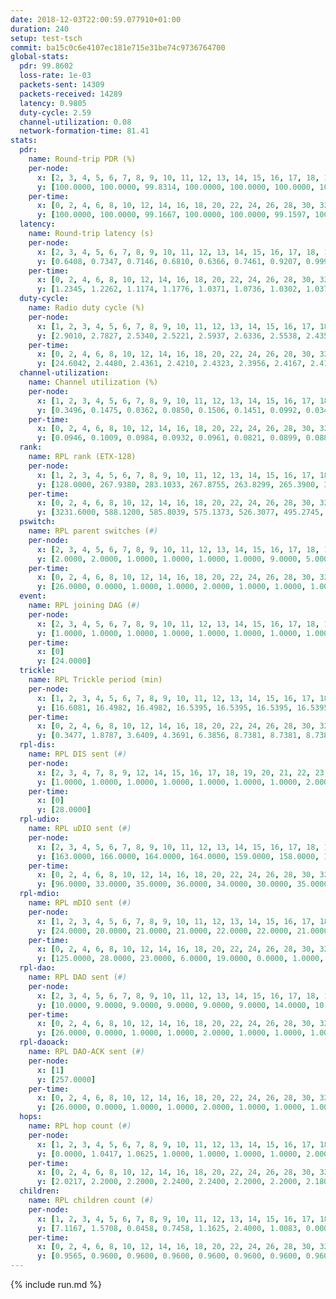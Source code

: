 ```yaml
---
date: 2018-12-03T22:00:59.077910+01:00
duration: 240
setup: test-tsch
commit: ba15c0c6e4107ec181e715e31be74c9736764700
global-stats:
  pdr: 99.8602
  loss-rate: 1e-03
  packets-sent: 14309
  packets-received: 14289
  latency: 0.9805
  duty-cycle: 2.59
  channel-utilization: 0.08
  network-formation-time: 81.41
stats:
  pdr:
    name: Round-trip PDR (%)
    per-node:
      x: [2, 3, 4, 5, 6, 7, 8, 9, 10, 11, 12, 13, 14, 15, 16, 17, 18, 19, 20, 21, 22, 23, 24, 25]
      y: [100.0000, 100.0000, 99.8314, 100.0000, 100.0000, 100.0000, 100.0000, 100.0000, 100.0000, 100.0000, 99.3620, 100.0000, 100.0000, 99.8410, 99.8342, 100.0000, 99.8322, 100.0000, 99.6683, 99.8420, 99.6661, 99.8333, 100.0000, 99.0196]
    per-time:
      x: [0, 2, 4, 6, 8, 10, 12, 14, 16, 18, 20, 22, 24, 26, 28, 30, 32, 34, 36, 38, 40, 42, 44, 46, 48, 50, 52, 54, 56, 58, 60, 62, 64, 66, 68, 70, 72, 74, 76, 78, 80, 82, 84, 86, 88, 90, 92, 94, 96, 98, 100, 102, 104, 106, 108, 110, 112, 114, 116, 118, 120, 122, 124, 126, 128, 130, 132, 134, 136, 138, 140, 142, 144, 146, 148, 150, 152, 154, 156, 158, 160, 162, 164, 166, 168, 170, 172, 174, 176, 178, 180, 182, 184, 186, 188, 190, 192, 194, 196, 198, 200, 202, 204, 206, 208, 210, 212, 214, 216, 218, 220, 222, 224, 226, 228, 230, 232, 234, 236, 238]
      y: [100.0000, 100.0000, 99.1667, 100.0000, 100.0000, 99.1597, 100.0000, 100.0000, 100.0000, 100.0000, 100.0000, 100.0000, 100.0000, 100.0000, 99.1667, 99.1667, 100.0000, 100.0000, 97.5000, 100.0000, 100.0000, 100.0000, 100.0000, 100.0000, 100.0000, 100.0000, 100.0000, 100.0000, 100.0000, 100.0000, 100.0000, 100.0000, 100.0000, 100.0000, 100.0000, 100.0000, 100.0000, 99.1667, 100.0000, 100.0000, 100.0000, 100.0000, 100.0000, 99.1667, 100.0000, 100.0000, 100.0000, 100.0000, 100.0000, 99.1667, 100.0000, 100.0000, 100.0000, 100.0000, 100.0000, 100.0000, 100.0000, 100.0000, 100.0000, 100.0000, 100.0000, 100.0000, 100.0000, 100.0000, 100.0000, 100.0000, 100.0000, 100.0000, 100.0000, 100.0000, 100.0000, 100.0000, 100.0000, 100.0000, 100.0000, 100.0000, 100.0000, 100.0000, 99.1667, 100.0000, 100.0000, 100.0000, 100.0000, 100.0000, 100.0000, 100.0000, 99.1667, 100.0000, 100.0000, 100.0000, 100.0000, 100.0000, 100.0000, 95.8333, 100.0000, 100.0000, 100.0000, 100.0000, 100.0000, 98.3333, 99.1667, 100.0000, 100.0000, 100.0000, 100.0000, 100.0000, 100.0000, 100.0000, 100.0000, 100.0000, 100.0000, 100.0000, 100.0000, 100.0000, 100.0000, 100.0000, 100.0000, 100.0000, 100.0000, 100.0000]
  latency:
    name: Round-trip latency (s)
    per-node:
      x: [2, 3, 4, 5, 6, 7, 8, 9, 10, 11, 12, 13, 14, 15, 16, 17, 18, 19, 20, 21, 22, 23, 24, 25]
      y: [0.6408, 0.7347, 0.7146, 0.6810, 0.6366, 0.7461, 0.9207, 0.9999, 0.6682, 0.8870, 0.8624, 0.9033, 0.9460, 0.9798, 0.9591, 1.0026, 1.1611, 1.1362, 1.2224, 1.2222, 1.2293, 1.3712, 1.3803, 1.4560]
    per-time:
      x: [0, 2, 4, 6, 8, 10, 12, 14, 16, 18, 20, 22, 24, 26, 28, 30, 32, 34, 36, 38, 40, 42, 44, 46, 48, 50, 52, 54, 56, 58, 60, 62, 64, 66, 68, 70, 72, 74, 76, 78, 80, 82, 84, 86, 88, 90, 92, 94, 96, 98, 100, 102, 104, 106, 108, 110, 112, 114, 116, 118, 120, 122, 124, 126, 128, 130, 132, 134, 136, 138, 140, 142, 144, 146, 148, 150, 152, 154, 156, 158, 160, 162, 164, 166, 168, 170, 172, 174, 176, 178, 180, 182, 184, 186, 188, 190, 192, 194, 196, 198, 200, 202, 204, 206, 208, 210, 212, 214, 216, 218, 220, 222, 224, 226, 228, 230, 232, 234, 236, 238]
      y: [1.2345, 1.2262, 1.1174, 1.1776, 1.0371, 1.0736, 1.0302, 1.0373, 1.0395, 1.0064, 1.0586, 1.0426, 1.0524, 1.0036, 0.9936, 1.0555, 1.0871, 1.0300, 1.1007, 0.9974, 0.9462, 1.0262, 0.9426, 1.0379, 0.9582, 0.9889, 1.0024, 0.9528, 0.9866, 1.0656, 0.9745, 1.0135, 1.0483, 0.9589, 0.9837, 0.9872, 0.9443, 0.9629, 0.9964, 0.9719, 1.0005, 0.9949, 0.9706, 0.9611, 0.9578, 0.9643, 0.9676, 0.9609, 1.0053, 0.9845, 0.9454, 0.9373, 0.9126, 0.9301, 0.9097, 0.9935, 0.9388, 0.9839, 0.9712, 0.9744, 0.9557, 0.9698, 0.9529, 0.9901, 1.0062, 0.9336, 0.9247, 0.9313, 0.9989, 0.9140, 0.9164, 0.9477, 0.9904, 0.9414, 0.9533, 0.9995, 0.9435, 0.9688, 0.9852, 0.9582, 0.9724, 0.9420, 0.9686, 0.9642, 0.9405, 0.9365, 0.9397, 0.9297, 0.9777, 0.9729, 0.9465, 0.9263, 0.9771, 0.9903, 1.0198, 1.0266, 1.0756, 1.0851, 1.0214, 0.9789, 0.8925, 0.9355, 0.9143, 0.8865, 0.8974, 0.9292, 0.9047, 0.9368, 0.9484, 0.9035, 0.8954, 0.9189, 0.9608, 0.9527, 0.9182, 0.8757, 0.9510, 0.9527, 0.9412, 0.8850]
  duty-cycle:
    name: Radio duty cycle (%)
    per-node:
      x: [1, 2, 3, 4, 5, 6, 7, 8, 9, 10, 11, 12, 13, 14, 15, 16, 17, 18, 19, 20, 21, 22, 23, 24, 25]
      y: [2.9010, 2.7827, 2.5340, 2.5221, 2.5937, 2.6336, 2.5538, 2.4350, 2.5220, 2.4713, 2.4649, 2.5669, 2.5388, 2.4284, 2.7546, 2.5620, 2.5368, 2.6384, 2.6092, 2.5160, 2.6097, 2.5423, 2.6175, 2.7014, 2.5926]
    per-time:
      x: [0, 2, 4, 6, 8, 10, 12, 14, 16, 18, 20, 22, 24, 26, 28, 30, 32, 34, 36, 38, 40, 42, 44, 46, 48, 50, 52, 54, 56, 58, 60, 62, 64, 66, 68, 70, 72, 74, 76, 78, 80, 82, 84, 86, 88, 90, 92, 94, 96, 98, 100, 102, 104, 106, 108, 110, 112, 114, 116, 118, 120, 122, 124, 126, 128, 130, 132, 134, 136, 138, 140, 142, 144, 146, 148, 150, 152, 154, 156, 158, 160, 162, 164, 166, 168, 170, 172, 174, 176, 178, 180, 182, 184, 186, 188, 190, 192, 194, 196, 198, 200, 202, 204, 206, 208, 210, 212, 214, 216, 218, 220, 222, 224, 226, 228, 230, 232, 234, 236, 238, 240]
      y: [24.6042, 2.4480, 2.4361, 2.4210, 2.4323, 2.3956, 2.4167, 2.4168, 2.4157, 2.4023, 2.3999, 2.4097, 2.4081, 2.4124, 2.4277, 2.4078, 2.3939, 2.3924, 2.3930, 2.4027, 2.3932, 2.3971, 2.4004, 2.4014, 2.4124, 2.3995, 2.3982, 2.4113, 2.3988, 2.4057, 2.4195, 2.3948, 2.3997, 2.4100, 2.4064, 2.3971, 2.3947, 2.3765, 2.4080, 2.3966, 2.3982, 2.4136, 2.4017, 2.4165, 2.3975, 2.3993, 2.3933, 2.4000, 2.3896, 2.4096, 2.4009, 2.3937, 2.3837, 2.3746, 2.3883, 2.4054, 2.3890, 2.3995, 2.4065, 2.3934, 2.3964, 2.3908, 2.3956, 2.3967, 2.3994, 2.4024, 2.3924, 2.3901, 2.3875, 2.3895, 2.3723, 2.3866, 2.4059, 2.4037, 2.3878, 2.3992, 2.4110, 2.3905, 2.4103, 2.3968, 2.3965, 2.3952, 2.3984, 2.3873, 2.3935, 2.3867, 2.3939, 2.3968, 2.3861, 2.4033, 2.3976, 2.4137, 2.3858, 2.3921, 2.4097, 2.4091, 2.4064, 2.4160, 2.4073, 2.4008, 2.4079, 2.4006, 2.3944, 2.3924, 2.3776, 2.3927, 2.3870, 2.3987, 2.4019, 2.4068, 2.3916, 2.3827, 2.4053, 2.4115, 2.4085, 2.3922, 2.3911, 2.3946, 2.4002, 2.3875, null]
  channel-utilization:
    name: Channel utilization (%)
    per-node:
      x: [1, 2, 3, 4, 5, 6, 7, 8, 9, 10, 11, 12, 13, 14, 15, 16, 17, 18, 19, 20, 21, 22, 23, 24, 25]
      y: [0.3496, 0.1475, 0.0362, 0.0850, 0.1506, 0.1451, 0.0992, 0.0341, 0.0329, 0.1048, 0.0353, 0.0708, 0.0914, 0.0423, 0.1549, 0.0788, 0.0603, 0.0888, 0.0312, 0.0452, 0.0462, 0.0507, 0.0309, 0.0312, 0.0314]
    per-time:
      x: [0, 2, 4, 6, 8, 10, 12, 14, 16, 18, 20, 22, 24, 26, 28, 30, 32, 34, 36, 38, 40, 42, 44, 46, 48, 50, 52, 54, 56, 58, 60, 62, 64, 66, 68, 70, 72, 74, 76, 78, 80, 82, 84, 86, 88, 90, 92, 94, 96, 98, 100, 102, 104, 106, 108, 110, 112, 114, 116, 118, 120, 122, 124, 126, 128, 130, 132, 134, 136, 138, 140, 142, 144, 146, 148, 150, 152, 154, 156, 158, 160, 162, 164, 166, 168, 170, 172, 174, 176, 178, 180, 182, 184, 186, 188, 190, 192, 194, 196, 198, 200, 202, 204, 206, 208, 210, 212, 214, 216, 218, 220, 222, 224, 226, 228, 230, 232, 234, 236, 238, 240]
      y: [0.0946, 0.1009, 0.0984, 0.0932, 0.0961, 0.0821, 0.0899, 0.0886, 0.0880, 0.0835, 0.0830, 0.0876, 0.0868, 0.0891, 0.0923, 0.0887, 0.0803, 0.0848, 0.0856, 0.0855, 0.0801, 0.0814, 0.0816, 0.0826, 0.0860, 0.0814, 0.0821, 0.0876, 0.0809, 0.0861, 0.0923, 0.0792, 0.0808, 0.0855, 0.0823, 0.0825, 0.0785, 0.0722, 0.0870, 0.0808, 0.0820, 0.0880, 0.0812, 0.0887, 0.0818, 0.0821, 0.0802, 0.0840, 0.0785, 0.0876, 0.0832, 0.0815, 0.0772, 0.0723, 0.0793, 0.0883, 0.0800, 0.0834, 0.0847, 0.0807, 0.0816, 0.0791, 0.0839, 0.0851, 0.0854, 0.0861, 0.0793, 0.0794, 0.0775, 0.0805, 0.0714, 0.0796, 0.0860, 0.0841, 0.0767, 0.0822, 0.0845, 0.0773, 0.0855, 0.0812, 0.0804, 0.0812, 0.0822, 0.0772, 0.0805, 0.0768, 0.0774, 0.0813, 0.0769, 0.0843, 0.0806, 0.0893, 0.0781, 0.0809, 0.0875, 0.0878, 0.0856, 0.0921, 0.0870, 0.0848, 0.0872, 0.0825, 0.0782, 0.0783, 0.0703, 0.0782, 0.0761, 0.0817, 0.0836, 0.0856, 0.0761, 0.0727, 0.0835, 0.0872, 0.0865, 0.0793, 0.0785, 0.0805, 0.0817, 0.0766, null]
  rank:
    name: RPL rank (ETX-128)
    per-node:
      x: [1, 2, 3, 4, 5, 6, 7, 8, 9, 10, 11, 12, 13, 14, 15, 16, 17, 18, 19, 20, 21, 22, 23, 24, 25]
      y: [128.0000, 267.9380, 283.1033, 267.8755, 263.8299, 265.3900, 313.1743, 435.7590, 426.5224, 307.2324, 444.9551, 397.5663, 414.5246, 488.4564, 462.5184, 481.1116, 460.1066, 558.3648, 858.4320, 610.4960, 617.4568, 608.1516, 984.3976, 705.5184, 981.6747]
    per-time:
      x: [0, 2, 4, 6, 8, 10, 12, 14, 16, 18, 20, 22, 24, 26, 28, 30, 32, 34, 36, 38, 40, 42, 44, 46, 48, 50, 52, 54, 56, 58, 60, 62, 64, 66, 68, 70, 72, 74, 76, 78, 80, 82, 84, 86, 88, 90, 92, 94, 96, 98, 100, 102, 104, 106, 108, 110, 112, 114, 116, 118, 120, 122, 124, 126, 128, 130, 132, 134, 136, 138, 140, 142, 144, 146, 148, 150, 152, 154, 156, 158, 160, 162, 164, 166, 168, 170, 172, 174, 176, 178, 180, 182, 184, 186, 188, 190, 192, 194, 196, 198, 200, 202, 204, 206, 208, 210, 212, 214, 216, 218, 220, 222, 224, 226, 228, 230, 232, 234, 236, 238, 240]
      y: [3231.6000, 588.1200, 585.8039, 575.1373, 526.3077, 495.2745, 497.7647, 474.6471, 461.6471, 452.5600, 450.8200, 450.5400, 458.1923, 482.5769, 465.7800, 466.9038, 457.4200, 457.5400, 465.9811, 466.4600, 464.0784, 466.0000, 459.5600, 458.9020, 455.7400, 454.3200, 457.1373, 454.0769, 454.7000, 450.4902, 449.3922, 448.0400, 451.3000, 453.1600, 449.1000, 445.3800, 443.5400, 443.2200, 458.1731, 444.8200, 444.8600, 447.0200, 442.0800, 441.7800, 442.0800, 445.3846, 438.8600, 443.2885, 443.1765, 445.2264, 461.0600, 457.0400, 458.5600, 457.0000, 455.8519, 448.6038, 439.1800, 445.4706, 443.4600, 441.2200, 438.6800, 439.9000, 440.0588, 436.0200, 438.8868, 440.9630, 429.5000, 431.0000, 430.9412, 433.2200, 425.7200, 430.0000, 426.5769, 422.5200, 422.1600, 432.0400, 445.9400, 439.3200, 444.1600, 447.1000, 458.0556, 445.7736, 435.8039, 427.0400, 428.8000, 430.1000, 432.8000, 435.5962, 435.7059, 443.5400, 434.2400, 443.6667, 426.1200, 433.1200, 447.1132, 435.7800, 438.5200, 443.7000, 438.7255, 449.4821, 428.1400, 424.6600, 431.8400, 439.1569, 439.6800, 442.6000, 443.0800, 445.0577, 441.8235, 435.3800, 437.0400, 440.6200, 439.5600, 438.1200, 436.8400, 439.7843, 436.3000, 436.3400, 440.0400, 440.3600, null]
  pswitch:
    name: RPL parent switches (#)
    per-node:
      x: [2, 3, 4, 5, 6, 7, 8, 9, 10, 11, 12, 13, 14, 15, 16, 17, 18, 19, 20, 21, 22, 23, 24, 25]
      y: [2.0000, 2.0000, 1.0000, 1.0000, 1.0000, 1.0000, 9.0000, 5.0000, 1.0000, 5.0000, 9.0000, 4.0000, 1.0000, 5.0000, 2.0000, 4.0000, 4.0000, 10.0000, 10.0000, 3.0000, 4.0000, 14.0000, 6.0000, 9.0000]
    per-time:
      x: [0, 2, 4, 6, 8, 10, 12, 14, 16, 18, 20, 22, 24, 26, 28, 30, 32, 34, 36, 38, 40, 42, 44, 46, 48, 50, 52, 54, 56, 58, 60, 62, 64, 66, 68, 70, 72, 74, 76, 78, 80, 82, 84, 86, 88, 90, 92, 94, 96, 98, 100, 102, 104, 106, 108, 110, 112, 114, 116, 118, 120, 122, 124, 126, 128, 130, 132, 134, 136, 138, 140, 142, 144, 146, 148, 150, 152, 154, 156, 158, 160, 162, 164, 166, 168, 170, 172, 174, 176, 178, 180, 182, 184, 186, 188, 190, 192, 194, 196, 198, 200, 202, 204, 206, 208, 210, 212, 214, 216, 218, 220, 222, 224, 226, 228, 230]
      y: [26.0000, 0.0000, 1.0000, 1.0000, 2.0000, 1.0000, 1.0000, 1.0000, 1.0000, 0.0000, 0.0000, 0.0000, 2.0000, 2.0000, 0.0000, 2.0000, 0.0000, 0.0000, 3.0000, 0.0000, 1.0000, 2.0000, 0.0000, 1.0000, 0.0000, 0.0000, 1.0000, 2.0000, 0.0000, 1.0000, 1.0000, 0.0000, 0.0000, 0.0000, 0.0000, 0.0000, 0.0000, 0.0000, 2.0000, 0.0000, 0.0000, 0.0000, 0.0000, 0.0000, 0.0000, 2.0000, 0.0000, 2.0000, 1.0000, 3.0000, 0.0000, 0.0000, 0.0000, 0.0000, 4.0000, 3.0000, 0.0000, 1.0000, 0.0000, 0.0000, 0.0000, 0.0000, 1.0000, 0.0000, 3.0000, 4.0000, 0.0000, 0.0000, 1.0000, 0.0000, 0.0000, 2.0000, 2.0000, 0.0000, 0.0000, 0.0000, 0.0000, 0.0000, 0.0000, 0.0000, 4.0000, 3.0000, 1.0000, 0.0000, 0.0000, 0.0000, 0.0000, 2.0000, 1.0000, 0.0000, 0.0000, 4.0000, 0.0000, 0.0000, 3.0000, 0.0000, 0.0000, 0.0000, 1.0000, 6.0000, 0.0000, 0.0000, 0.0000, 1.0000, 0.0000, 0.0000, 0.0000, 2.0000, 1.0000, 0.0000, 0.0000, 0.0000, 0.0000, 0.0000, 0.0000, 1.0000]
  event:
    name: RPL joining DAG (#)
    per-node:
      x: [2, 3, 4, 5, 6, 7, 8, 9, 10, 11, 12, 13, 14, 15, 16, 17, 18, 19, 20, 21, 22, 23, 24, 25]
      y: [1.0000, 1.0000, 1.0000, 1.0000, 1.0000, 1.0000, 1.0000, 1.0000, 1.0000, 1.0000, 1.0000, 1.0000, 1.0000, 1.0000, 1.0000, 1.0000, 1.0000, 1.0000, 1.0000, 1.0000, 1.0000, 1.0000, 1.0000, 1.0000]
    per-time:
      x: [0]
      y: [24.0000]
  trickle:
    name: RPL Trickle period (min)
    per-node:
      x: [1, 2, 3, 4, 5, 6, 7, 8, 9, 10, 11, 12, 13, 14, 15, 16, 17, 18, 19, 20, 21, 22, 23, 24, 25]
      y: [16.6081, 16.4982, 16.4982, 16.5395, 16.5395, 16.5395, 16.5395, 16.5000, 16.5459, 16.5395, 16.5548, 16.4336, 16.5345, 16.5228, 16.5384, 16.5267, 16.5345, 16.5345, 16.5571, 16.5047, 16.5306, 16.4987, 16.5372, 16.5381, 16.5008]
    per-time:
      x: [0, 2, 4, 6, 8, 10, 12, 14, 16, 18, 20, 22, 24, 26, 28, 30, 32, 34, 36, 38, 40, 42, 44, 46, 48, 50, 52, 54, 56, 58, 60, 62, 64, 66, 68, 70, 72, 74, 76, 78, 80, 82, 84, 86, 88, 90, 92, 94, 96, 98, 100, 102, 104, 106, 108, 110, 112, 114, 116, 118, 120, 122, 124, 126, 128, 130, 132, 134, 136, 138, 140, 142, 144, 146, 148, 150, 152, 154, 156, 158, 160, 162, 164, 166, 168, 170, 172, 174, 176, 178, 180, 182, 184, 186, 188, 190, 192, 194, 196, 198, 200, 202, 204, 206, 208, 210, 212, 214, 216, 218, 220, 222, 224, 226, 228, 230, 232, 234, 236, 238, 240]
      y: [0.3477, 1.8787, 3.6409, 4.3691, 6.3856, 8.7381, 8.7381, 8.7381, 8.7381, 17.4763, 17.4763, 17.4763, 17.4763, 17.4763, 17.4763, 17.4763, 17.4763, 17.4763, 17.4763, 17.4763, 17.4763, 17.4763, 17.4763, 17.4763, 17.4763, 17.4763, 17.4763, 17.4763, 17.4763, 17.4763, 17.4763, 17.4763, 17.4763, 17.4763, 17.4763, 17.4763, 17.4763, 17.4763, 17.4763, 17.4763, 17.4763, 17.4763, 17.4763, 17.4763, 17.4763, 17.4763, 17.4763, 17.4763, 17.4763, 17.4763, 17.4763, 17.4763, 17.4763, 17.4763, 17.4763, 17.4763, 17.4763, 17.4763, 17.4763, 17.4763, 17.4763, 17.4763, 17.4763, 17.4763, 17.4763, 17.4763, 17.4763, 17.4763, 17.4763, 17.4763, 17.4763, 17.4763, 17.4763, 17.4763, 17.4763, 17.4763, 17.4763, 17.4763, 17.4763, 17.4763, 17.4763, 17.4763, 17.4763, 17.4763, 17.4763, 17.4763, 17.4763, 17.4763, 17.4763, 17.4763, 17.4763, 17.4763, 17.4763, 17.4763, 17.4763, 17.4763, 17.4763, 17.4763, 17.4763, 17.4763, 17.4763, 17.4763, 17.4763, 17.4763, 17.4763, 17.4763, 17.4763, 17.4763, 17.4763, 17.4763, 17.4763, 17.4763, 17.4763, 17.4763, 17.4763, 17.4763, 17.4763, 17.4763, 17.4763, 17.4763, null]
  rpl-dis:
    name: RPL DIS sent (#)
    per-node:
      x: [2, 3, 4, 7, 8, 9, 12, 14, 15, 16, 17, 18, 19, 20, 21, 22, 23, 24, 25]
      y: [1.0000, 1.0000, 1.0000, 1.0000, 1.0000, 1.0000, 1.0000, 2.0000, 1.0000, 1.0000, 2.0000, 2.0000, 2.0000, 2.0000, 2.0000, 2.0000, 1.0000, 1.0000, 3.0000]
    per-time:
      x: [0]
      y: [28.0000]
  rpl-udio:
    name: RPL uDIO sent (#)
    per-node:
      x: [2, 3, 4, 5, 6, 7, 8, 9, 10, 11, 12, 13, 14, 15, 16, 17, 18, 19, 20, 21, 22, 23, 24, 25]
      y: [163.0000, 166.0000, 164.0000, 164.0000, 159.0000, 158.0000, 167.0000, 167.0000, 171.0000, 170.0000, 160.0000, 164.0000, 171.0000, 169.0000, 170.0000, 167.0000, 170.0000, 168.0000, 168.0000, 164.0000, 166.0000, 175.0000, 166.0000, 164.0000]
    per-time:
      x: [0, 2, 4, 6, 8, 10, 12, 14, 16, 18, 20, 22, 24, 26, 28, 30, 32, 34, 36, 38, 40, 42, 44, 46, 48, 50, 52, 54, 56, 58, 60, 62, 64, 66, 68, 70, 72, 74, 76, 78, 80, 82, 84, 86, 88, 90, 92, 94, 96, 98, 100, 102, 104, 106, 108, 110, 112, 114, 116, 118, 120, 122, 124, 126, 128, 130, 132, 134, 136, 138, 140, 142, 144, 146, 148, 150, 152, 154, 156, 158, 160, 162, 164, 166, 168, 170, 172, 174, 176, 178, 180, 182, 184, 186, 188, 190, 192, 194, 196, 198, 200, 202, 204, 206, 208, 210, 212, 214, 216, 218, 220, 222, 224, 226, 228, 230, 232, 234, 236, 238, 240]
      y: [96.0000, 33.0000, 35.0000, 36.0000, 34.0000, 30.0000, 35.0000, 34.0000, 41.0000, 30.0000, 34.0000, 36.0000, 30.0000, 39.0000, 33.0000, 36.0000, 34.0000, 35.0000, 35.0000, 29.0000, 30.0000, 31.0000, 29.0000, 30.0000, 36.0000, 30.0000, 34.0000, 34.0000, 29.0000, 30.0000, 34.0000, 32.0000, 29.0000, 29.0000, 36.0000, 35.0000, 29.0000, 30.0000, 38.0000, 27.0000, 32.0000, 32.0000, 31.0000, 35.0000, 30.0000, 36.0000, 34.0000, 31.0000, 37.0000, 29.0000, 31.0000, 32.0000, 33.0000, 36.0000, 32.0000, 32.0000, 33.0000, 34.0000, 31.0000, 25.0000, 35.0000, 30.0000, 32.0000, 38.0000, 30.0000, 34.0000, 36.0000, 29.0000, 34.0000, 30.0000, 33.0000, 39.0000, 31.0000, 29.0000, 31.0000, 36.0000, 29.0000, 32.0000, 32.0000, 29.0000, 36.0000, 28.0000, 36.0000, 34.0000, 27.0000, 34.0000, 31.0000, 33.0000, 32.0000, 32.0000, 32.0000, 39.0000, 37.0000, 31.0000, 37.0000, 32.0000, 31.0000, 34.0000, 34.0000, 29.0000, 41.0000, 31.0000, 33.0000, 30.0000, 35.0000, 31.0000, 32.0000, 30.0000, 36.0000, 34.0000, 33.0000, 31.0000, 32.0000, 39.0000, 31.0000, 33.0000, 35.0000, 31.0000, 33.0000, 29.0000, 0.0000]
  rpl-mdio:
    name: RPL mDIO sent (#)
    per-node:
      x: [1, 2, 3, 4, 5, 6, 7, 8, 9, 10, 11, 12, 13, 14, 15, 16, 17, 18, 19, 20, 21, 22, 23, 24, 25]
      y: [24.0000, 20.0000, 21.0000, 21.0000, 22.0000, 22.0000, 21.0000, 20.0000, 20.0000, 21.0000, 20.0000, 23.0000, 25.0000, 23.0000, 23.0000, 21.0000, 21.0000, 22.0000, 20.0000, 21.0000, 21.0000, 22.0000, 20.0000, 21.0000, 20.0000]
    per-time:
      x: [0, 2, 4, 6, 8, 10, 12, 14, 16, 18, 20, 22, 24, 26, 28, 30, 32, 34, 36, 38, 40, 42, 44, 46, 48, 50, 52, 54, 56, 58, 60, 62, 64, 66, 68, 70, 72, 74, 76, 78, 80, 82, 84, 86, 88, 90, 92, 94, 96, 98, 100, 102, 104, 106, 108, 110, 112, 114, 116, 118, 120, 122, 124, 126, 128, 130, 132, 134, 136, 138, 140, 142, 144, 146, 148, 150, 152, 154, 156, 158, 160, 162, 164, 166, 168, 170, 172, 174, 176, 178, 180, 182, 184, 186, 188, 190, 192, 194, 196, 198, 200, 202, 204, 206, 208, 210, 212, 214, 216, 218, 220, 222, 224, 226, 228, 230, 232, 234, 236, 238]
      y: [125.0000, 28.0000, 23.0000, 6.0000, 19.0000, 0.0000, 1.0000, 12.0000, 11.0000, 1.0000, 0.0000, 0.0000, 0.0000, 2.0000, 9.0000, 9.0000, 5.0000, 0.0000, 0.0000, 0.0000, 0.0000, 0.0000, 6.0000, 4.0000, 8.0000, 4.0000, 3.0000, 0.0000, 0.0000, 0.0000, 1.0000, 5.0000, 9.0000, 6.0000, 4.0000, 0.0000, 0.0000, 0.0000, 0.0000, 1.0000, 3.0000, 9.0000, 4.0000, 7.0000, 1.0000, 0.0000, 0.0000, 0.0000, 2.0000, 9.0000, 4.0000, 6.0000, 4.0000, 0.0000, 0.0000, 0.0000, 0.0000, 4.0000, 9.0000, 2.0000, 6.0000, 4.0000, 0.0000, 0.0000, 0.0000, 1.0000, 7.0000, 4.0000, 7.0000, 5.0000, 1.0000, 0.0000, 0.0000, 0.0000, 1.0000, 3.0000, 9.0000, 4.0000, 8.0000, 0.0000, 0.0000, 0.0000, 0.0000, 7.0000, 6.0000, 0.0000, 10.0000, 2.0000, 0.0000, 0.0000, 0.0000, 0.0000, 4.0000, 6.0000, 6.0000, 7.0000, 2.0000, 0.0000, 0.0000, 0.0000, 2.0000, 3.0000, 4.0000, 3.0000, 10.0000, 3.0000, 0.0000, 0.0000, 0.0000, 1.0000, 10.0000, 5.0000, 5.0000, 4.0000, 0.0000, 0.0000, 0.0000, 0.0000, 4.0000, 5.0000]
  rpl-dao:
    name: RPL DAO sent (#)
    per-node:
      x: [2, 3, 4, 5, 6, 7, 8, 9, 10, 11, 12, 13, 14, 15, 16, 17, 18, 19, 20, 21, 22, 23, 24, 25]
      y: [10.0000, 9.0000, 9.0000, 9.0000, 9.0000, 9.0000, 14.0000, 10.0000, 9.0000, 11.0000, 12.0000, 11.0000, 9.0000, 11.0000, 9.0000, 10.0000, 10.0000, 14.0000, 12.0000, 10.0000, 11.0000, 15.0000, 12.0000, 13.0000]
    per-time:
      x: [0, 2, 4, 6, 8, 10, 12, 14, 16, 18, 20, 22, 24, 26, 28, 30, 32, 34, 36, 38, 40, 42, 44, 46, 48, 50, 52, 54, 56, 58, 60, 62, 64, 66, 68, 70, 72, 74, 76, 78, 80, 82, 84, 86, 88, 90, 92, 94, 96, 98, 100, 102, 104, 106, 108, 110, 112, 114, 116, 118, 120, 122, 124, 126, 128, 130, 132, 134, 136, 138, 140, 142, 144, 146, 148, 150, 152, 154, 156, 158, 160, 162, 164, 166, 168, 170, 172, 174, 176, 178, 180, 182, 184, 186, 188, 190, 192, 194, 196, 198, 200, 202, 204, 206, 208, 210, 212, 214, 216, 218, 220, 222, 224, 226, 228, 230, 232, 234, 236, 238]
      y: [26.0000, 0.0000, 1.0000, 1.0000, 2.0000, 1.0000, 1.0000, 1.0000, 1.0000, 0.0000, 0.0000, 0.0000, 2.0000, 2.0000, 15.0000, 2.0000, 0.0000, 0.0000, 5.0000, 1.0000, 2.0000, 2.0000, 1.0000, 1.0000, 0.0000, 0.0000, 2.0000, 3.0000, 8.0000, 4.0000, 1.0000, 0.0000, 1.0000, 2.0000, 1.0000, 1.0000, 1.0000, 1.0000, 2.0000, 0.0000, 2.0000, 2.0000, 5.0000, 7.0000, 1.0000, 2.0000, 1.0000, 2.0000, 2.0000, 5.0000, 1.0000, 0.0000, 0.0000, 0.0000, 3.0000, 4.0000, 2.0000, 6.0000, 2.0000, 1.0000, 0.0000, 0.0000, 3.0000, 1.0000, 6.0000, 4.0000, 0.0000, 0.0000, 1.0000, 0.0000, 2.0000, 7.0000, 4.0000, 1.0000, 0.0000, 0.0000, 1.0000, 1.0000, 1.0000, 6.0000, 3.0000, 3.0000, 2.0000, 0.0000, 1.0000, 4.0000, 3.0000, 4.0000, 1.0000, 0.0000, 0.0000, 4.0000, 0.0000, 4.0000, 5.0000, 0.0000, 0.0000, 1.0000, 1.0000, 8.0000, 5.0000, 2.0000, 0.0000, 1.0000, 0.0000, 2.0000, 0.0000, 4.0000, 5.0000, 1.0000, 0.0000, 0.0000, 0.0000, 3.0000, 7.0000, 3.0000, 0.0000, 0.0000, 0.0000, 1.0000]
  rpl-daoack:
    name: RPL DAO-ACK sent (#)
    per-node:
      x: [1]
      y: [257.0000]
    per-time:
      x: [0, 2, 4, 6, 8, 10, 12, 14, 16, 18, 20, 22, 24, 26, 28, 30, 32, 34, 36, 38, 40, 42, 44, 46, 48, 50, 52, 54, 56, 58, 60, 62, 64, 66, 68, 70, 72, 74, 76, 78, 80, 82, 84, 86, 88, 90, 92, 94, 96, 98, 100, 102, 104, 106, 108, 110, 112, 114, 116, 118, 120, 122, 124, 126, 128, 130, 132, 134, 136, 138, 140, 142, 144, 146, 148, 150, 152, 154, 156, 158, 160, 162, 164, 166, 168, 170, 172, 174, 176, 178, 180, 182, 184, 186, 188, 190, 192, 194, 196, 198, 200, 202, 204, 206, 208, 210, 212, 214, 216, 218, 220, 222, 224, 226, 228, 230, 232, 234, 236, 238]
      y: [26.0000, 0.0000, 1.0000, 1.0000, 2.0000, 1.0000, 1.0000, 1.0000, 1.0000, 0.0000, 0.0000, 0.0000, 2.0000, 2.0000, 14.0000, 2.0000, 0.0000, 0.0000, 5.0000, 1.0000, 2.0000, 2.0000, 1.0000, 1.0000, 0.0000, 0.0000, 2.0000, 3.0000, 8.0000, 4.0000, 1.0000, 0.0000, 1.0000, 2.0000, 1.0000, 1.0000, 1.0000, 1.0000, 2.0000, 0.0000, 2.0000, 2.0000, 6.0000, 6.0000, 1.0000, 2.0000, 1.0000, 2.0000, 1.0000, 6.0000, 1.0000, 0.0000, 0.0000, 0.0000, 3.0000, 4.0000, 2.0000, 6.0000, 2.0000, 1.0000, 0.0000, 0.0000, 3.0000, 1.0000, 6.0000, 4.0000, 0.0000, 0.0000, 1.0000, 0.0000, 2.0000, 7.0000, 4.0000, 1.0000, 0.0000, 0.0000, 1.0000, 1.0000, 1.0000, 6.0000, 3.0000, 3.0000, 2.0000, 0.0000, 1.0000, 4.0000, 3.0000, 4.0000, 1.0000, 0.0000, 0.0000, 4.0000, 0.0000, 4.0000, 5.0000, 0.0000, 0.0000, 1.0000, 1.0000, 8.0000, 5.0000, 2.0000, 0.0000, 1.0000, 0.0000, 2.0000, 0.0000, 4.0000, 5.0000, 1.0000, 0.0000, 0.0000, 0.0000, 3.0000, 7.0000, 3.0000, 0.0000, 0.0000, 0.0000, 1.0000]
  hops:
    name: RPL hop count (#)
    per-node:
      x: [1, 2, 3, 4, 5, 6, 7, 8, 9, 10, 11, 12, 13, 14, 15, 16, 17, 18, 19, 20, 21, 22, 23, 24, 25]
      y: [0.0000, 1.0417, 1.0625, 1.0000, 1.0000, 1.0000, 1.0000, 2.0000, 2.0000, 1.0000, 2.0000, 1.7792, 2.0000, 2.0000, 2.0458, 2.1167, 2.0000, 2.9958, 3.0126, 3.0750, 3.0458, 3.0458, 4.0042, 4.0042, 4.0000]
    per-time:
      x: [0, 2, 4, 6, 8, 10, 12, 14, 16, 18, 20, 22, 24, 26, 28, 30, 32, 34, 36, 38, 40, 42, 44, 46, 48, 50, 52, 54, 56, 58, 60, 62, 64, 66, 68, 70, 72, 74, 76, 78, 80, 82, 84, 86, 88, 90, 92, 94, 96, 98, 100, 102, 104, 106, 108, 110, 112, 114, 116, 118, 120, 122, 124, 126, 128, 130, 132, 134, 136, 138, 140, 142, 144, 146, 148, 150, 152, 154, 156, 158, 160, 162, 164, 166, 168, 170, 172, 174, 176, 178, 180, 182, 184, 186, 188, 190, 192, 194, 196, 198, 200, 202, 204, 206, 208, 210, 212, 214, 216, 218, 220, 222, 224, 226, 228, 230, 232, 234, 236, 238]
      y: [2.0217, 2.2000, 2.2000, 2.2400, 2.2400, 2.2000, 2.2000, 2.1800, 2.1600, 2.1600, 2.1600, 2.1600, 2.1400, 2.1200, 2.0800, 2.0800, 2.0800, 2.0800, 2.0800, 2.0800, 2.0800, 2.0800, 2.0800, 2.0800, 2.0800, 2.0800, 2.0800, 2.0800, 2.0800, 2.0800, 2.0800, 2.0800, 2.0800, 2.0800, 2.0800, 2.0800, 2.0800, 2.0800, 2.0800, 2.0800, 2.0800, 2.0800, 2.0800, 2.0800, 2.0800, 2.0800, 2.0800, 2.0800, 2.0800, 2.0800, 2.0800, 2.0800, 2.0800, 2.0800, 2.0800, 2.0800, 2.0800, 2.0800, 2.0800, 2.0800, 2.0800, 2.0800, 2.0800, 2.0800, 2.0800, 2.0800, 2.0800, 2.0800, 2.0400, 2.0400, 2.0400, 2.0400, 2.0400, 2.0400, 2.0400, 2.0400, 2.0400, 2.0400, 2.0400, 2.0400, 2.0400, 2.0400, 2.0400, 2.0400, 2.0400, 2.0400, 2.0400, 2.0400, 2.0400, 2.0400, 2.0400, 2.0400, 2.0400, 2.0400, 2.2000, 2.2000, 2.2000, 2.2000, 2.2400, 2.1467, 2.0800, 2.0800, 2.0800, 2.0800, 2.0800, 2.0800, 2.0800, 2.0800, 2.0800, 2.0800, 2.0800, 2.0800, 2.0800, 2.0800, 2.0800, 2.0800, 2.0800, 2.0800, 2.0800, 2.0800]
  children:
    name: RPL children count (#)
    per-node:
      x: [1, 2, 3, 4, 5, 6, 7, 8, 9, 10, 11, 12, 13, 14, 15, 16, 17, 18, 19, 20, 21, 22, 23, 24, 25]
      y: [7.1167, 1.5708, 0.0458, 0.7458, 1.1625, 2.4000, 1.0083, 0.0000, 0.0000, 1.7708, 0.0000, 0.4375, 0.7250, 0.1542, 2.4708, 0.9542, 0.3583, 1.7833, 0.0000, 0.3625, 0.3917, 0.5250, 0.0000, 0.0000, 0.0000]
    per-time:
      x: [0, 2, 4, 6, 8, 10, 12, 14, 16, 18, 20, 22, 24, 26, 28, 30, 32, 34, 36, 38, 40, 42, 44, 46, 48, 50, 52, 54, 56, 58, 60, 62, 64, 66, 68, 70, 72, 74, 76, 78, 80, 82, 84, 86, 88, 90, 92, 94, 96, 98, 100, 102, 104, 106, 108, 110, 112, 114, 116, 118, 120, 122, 124, 126, 128, 130, 132, 134, 136, 138, 140, 142, 144, 146, 148, 150, 152, 154, 156, 158, 160, 162, 164, 166, 168, 170, 172, 174, 176, 178, 180, 182, 184, 186, 188, 190, 192, 194, 196, 198, 200, 202, 204, 206, 208, 210, 212, 214, 216, 218, 220, 222, 224, 226, 228, 230, 232, 234, 236, 238]
      y: [0.9565, 0.9600, 0.9600, 0.9600, 0.9600, 0.9600, 0.9600, 0.9600, 0.9600, 0.9600, 0.9600, 0.9600, 0.9600, 0.9600, 0.9600, 0.9600, 0.9600, 0.9600, 0.9600, 0.9600, 0.9600, 0.9600, 0.9600, 0.9600, 0.9600, 0.9600, 0.9600, 0.9600, 0.9600, 0.9600, 0.9600, 0.9600, 0.9600, 0.9600, 0.9600, 0.9600, 0.9600, 0.9600, 0.9600, 0.9600, 0.9600, 0.9600, 0.9600, 0.9600, 0.9600, 0.9600, 0.9600, 0.9600, 0.9600, 0.9600, 0.9600, 0.9600, 0.9600, 0.9600, 0.9600, 0.9600, 0.9600, 0.9600, 0.9600, 0.9600, 0.9600, 0.9600, 0.9600, 0.9600, 0.9600, 0.9600, 0.9600, 0.9600, 0.9600, 0.9600, 0.9600, 0.9600, 0.9600, 0.9600, 0.9600, 0.9600, 0.9600, 0.9600, 0.9600, 0.9600, 0.9600, 0.9600, 0.9600, 0.9600, 0.9600, 0.9600, 0.9600, 0.9600, 0.9600, 0.9600, 0.9600, 0.9600, 0.9600, 0.9600, 0.9600, 0.9600, 0.9600, 0.9600, 0.9600, 0.9600, 0.9600, 0.9600, 0.9600, 0.9600, 0.9600, 0.9600, 0.9600, 0.9600, 0.9600, 0.9600, 0.9600, 0.9600, 0.9600, 0.9600, 0.9600, 0.9600, 0.9600, 0.9600, 0.9600, 0.9600]
---
```


{% include run.md %}

